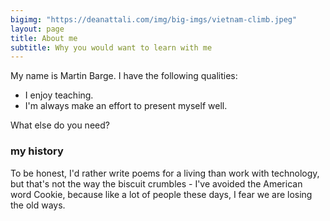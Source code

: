 ```yaml
---
bigimg: "https://deanattali.com/img/big-imgs/vietnam-climb.jpeg"
layout: page
title: About me
subtitle: Why you would want to learn with me
---
```


My name is Martin Barge. I have the following qualities:

- I enjoy teaching.
- I'm always make an effort to present myself well.

What else do you need?

### my history

To be honest, I'd rather write poems for a living than work with technology, but that's not the way the biscuit crumbles - I've avoided the American word Cookie, because like a lot of people these days, I fear we are losing the old ways.
